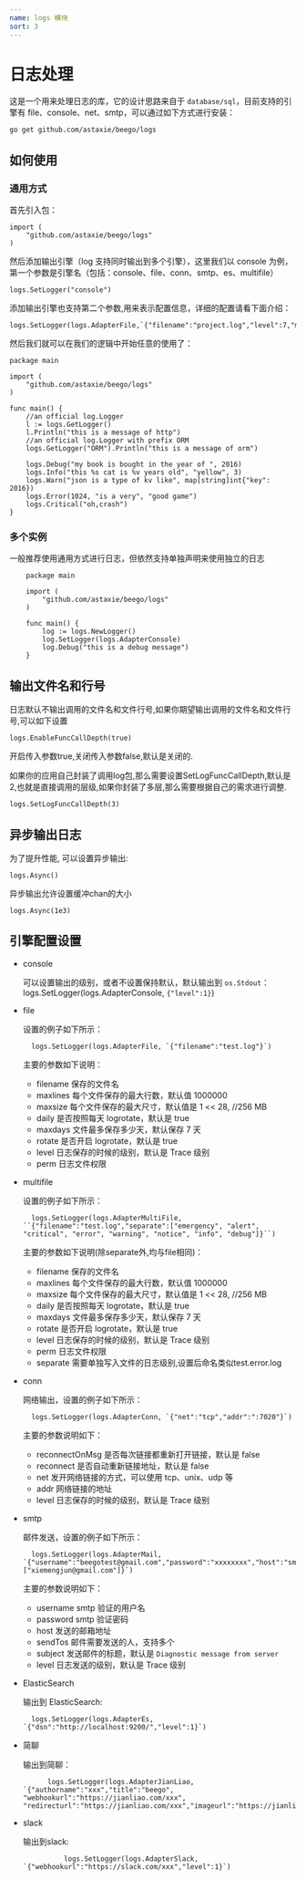 ```yaml
---
name: logs 模块
sort: 3
---
```


# 日志处理

这是一个用来处理日志的库，它的设计思路来自于 `database/sql`，目前支持的引擎有 file、console、net、smtp，可以通过如下方式进行安装：

	go get github.com/astaxie/beego/logs

## 如何使用

### 通用方式
首先引入包：

	import (
		"github.com/astaxie/beego/logs"
	)	

然后添加输出引擎（log 支持同时输出到多个引擎），这里我们以 console 为例，第一个参数是引擎名（包括：console、file、conn、smtp、es、multifile）

	logs.SetLogger("console")
	
添加输出引擎也支持第二个参数,用来表示配置信息，详细的配置请看下面介绍：
    
    logs.SetLogger(logs.AdapterFile,`{"filename":"project.log","level":7,"maxlines":0,"maxsize":0,"daily":true,"maxdays":10}`)

然后我们就可以在我们的逻辑中开始任意的使用了：


    package main
    
    import (
    	"github.com/astaxie/beego/logs"
    )
    
    func main() {    
    	//an official log.Logger
    	l := logs.GetLogger()
    	l.Println("this is a message of http")
    	//an official log.Logger with prefix ORM
    	logs.GetLogger("ORM").Println("this is a message of orm")
    
        logs.Debug("my book is bought in the year of ", 2016)
     	logs.Info("this %s cat is %v years old", "yellow", 3)
     	logs.Warn("json is a type of kv like", map[string]int{"key": 2016})
       	logs.Error(1024, "is a very", "good game")
       	logs.Critical("oh,crash")
    }

### 多个实例
一般推荐使用通用方式进行日志，但依然支持单独声明来使用独立的日志

        package main
        
        import (
        	"github.com/astaxie/beego/logs"
        )
        
        func main() {
        	log := logs.NewLogger()
        	log.SetLogger(logs.AdapterConsole)
        	log.Debug("this is a debug message")
        }


	
## 输出文件名和行号

日志默认不输出调用的文件名和文件行号,如果你期望输出调用的文件名和文件行号,可以如下设置

	logs.EnableFuncCallDepth(true)
	
开启传入参数true,关闭传入参数false,默认是关闭的.

如果你的应用自己封装了调用log包,那么需要设置SetLogFuncCallDepth,默认是2,也就是直接调用的层级,如果你封装了多层,那么需要根据自己的需求进行调整.

	logs.SetLogFuncCallDepth(3)
	
## 异步输出日志

为了提升性能, 可以设置异步输出:

    logs.Async()
    
异步输出允许设置缓冲chan的大小

    logs.Async(1e3)

## 引擎配置设置

- console
   
	可以设置输出的级别，或者不设置保持默认，默认输出到 `os.Stdout`：
		logs.SetLogger(logs.AdapterConsole, `{"level":1}`)						
- file 

	设置的例子如下所示：
	
		logs.SetLogger(logs.AdapterFile, `{"filename":"test.log"}`)
		
	主要的参数如下说明：
	- filename 保存的文件名
	- maxlines 每个文件保存的最大行数，默认值 1000000
	- maxsize 每个文件保存的最大尺寸，默认值是 1 << 28, //256 MB
	- daily 是否按照每天 logrotate，默认是 true
	- maxdays 文件最多保存多少天，默认保存 7 天
	- rotate 是否开启 logrotate，默认是 true
	- level 日志保存的时候的级别，默认是 Trace 级别
	- perm 日志文件权限

- multifile 

	设置的例子如下所示：
	
		logs.SetLogger(logs.AdapterMultiFile, ``{"filename":"test.log","separate":["emergency", "alert", "critical", "error", "warning", "notice", "info", "debug"]}``)
		
	主要的参数如下说明(除separate外,均与file相同)：
	- filename 保存的文件名
	- maxlines 每个文件保存的最大行数，默认值 1000000
	- maxsize 每个文件保存的最大尺寸，默认值是 1 << 28, //256 MB
	- daily 是否按照每天 logrotate，默认是 true
	- maxdays 文件最多保存多少天，默认保存 7 天
	- rotate 是否开启 logrotate，默认是 true
	- level 日志保存的时候的级别，默认是 Trace 级别
	- perm 日志文件权限
	- separate 需要单独写入文件的日志级别,设置后命名类似test.error.log
	
	
- conn

	网络输出，设置的例子如下所示：
	
		logs.SetLogger(logs.AdapterConn, `{"net":"tcp","addr":":7020"}`)
		
	主要的参数说明如下：
	- reconnectOnMsg 是否每次链接都重新打开链接，默认是 false
	- reconnect 是否自动重新链接地址，默认是 false
	- net 发开网络链接的方式，可以使用 tcp、unix、udp 等
	- addr 网络链接的地址
	- level  日志保存的时候的级别，默认是 Trace 级别
	
- smtp

	邮件发送，设置的例子如下所示：
	
		logs.SetLogger(logs.AdapterMail, `{"username":"beegotest@gmail.com","password":"xxxxxxxx","host":"smtp.gmail.com:587","sendTos":["xiemengjun@gmail.com"]}`)	
		
	主要的参数说明如下：
	- username smtp 验证的用户名
	- password smtp 验证密码
	- host  发送的邮箱地址
	- sendTos   邮件需要发送的人，支持多个
	- subject   发送邮件的标题，默认是 `Diagnostic message from server`
	- level 日志发送的级别，默认是 Trace 级别

- ElasticSearch 
    
    输出到 ElasticSearch:
    
   		logs.SetLogger(logs.AdapterEs, `{"dsn":"http://localhost:9200/","level":1}`)

- 简聊

    输出到简聊：
    
    		logs.SetLogger(logs.AdapterJianLiao, `{"authorname":"xxx","title":"beego", "webhookurl":"https://jianliao.com/xxx", "redirecturl":"https://jianliao.com/xxx","imageurl":"https://jianliao.com/xxx","level":1}`)
    		
- slack
 
    输出到slack:
    
                logs.SetLogger(logs.AdapterSlack, `{"webhookurl":"https://slack.com/xxx","level":1}`)
